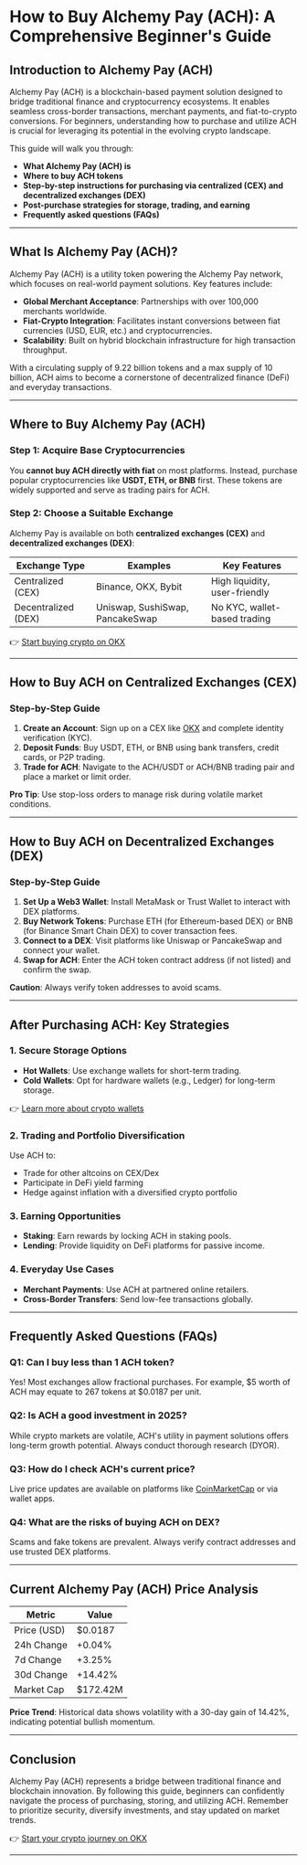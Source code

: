 # How to Buy Alchemy Pay (ACH): A Comprehensive Beginner's Guide  

## Introduction to Alchemy Pay (ACH)  

Alchemy Pay (ACH) is a blockchain-based payment solution designed to bridge traditional finance and cryptocurrency ecosystems. It enables seamless cross-border transactions, merchant payments, and fiat-to-crypto conversions. For beginners, understanding how to purchase and utilize ACH is crucial for leveraging its potential in the evolving crypto landscape.  

This guide will walk you through:  
- **What Alchemy Pay (ACH) is**  
- **Where to buy ACH tokens**  
- **Step-by-step instructions for purchasing via centralized (CEX) and decentralized exchanges (DEX)**  
- **Post-purchase strategies for storage, trading, and earning**  
- **Frequently asked questions (FAQs)**  

---

## What Is Alchemy Pay (ACH)?  

Alchemy Pay (ACH) is a utility token powering the Alchemy Pay network, which focuses on real-world payment solutions. Key features include:  
- **Global Merchant Acceptance**: Partnerships with over 100,000 merchants worldwide.  
- **Fiat-Crypto Integration**: Facilitates instant conversions between fiat currencies (USD, EUR, etc.) and cryptocurrencies.  
- **Scalability**: Built on hybrid blockchain infrastructure for high transaction throughput.  

With a circulating supply of 9.22 billion tokens and a max supply of 10 billion, ACH aims to become a cornerstone of decentralized finance (DeFi) and everyday transactions.  

---

## Where to Buy Alchemy Pay (ACH)  

### Step 1: Acquire Base Cryptocurrencies  
You **cannot buy ACH directly with fiat** on most platforms. Instead, purchase popular cryptocurrencies like **USDT, ETH, or BNB** first. These tokens are widely supported and serve as trading pairs for ACH.  

### Step 2: Choose a Suitable Exchange  
Alchemy Pay is available on both **centralized exchanges (CEX)** and **decentralized exchanges (DEX)**:  

| Exchange Type       | Examples                   | Key Features                          |  
|----------------------|----------------------------|---------------------------------------|  
| Centralized (CEX)    | Binance, OKX, Bybit        | High liquidity, user-friendly         |  
| Decentralized (DEX)  | Uniswap, SushiSwap, PancakeSwap | No KYC, wallet-based trading |  

👉 [Start buying crypto on OKX](https://bit.ly/okx-bonus)  

---

## How to Buy ACH on Centralized Exchanges (CEX)  

### Step-by-Step Guide  
1. **Create an Account**: Sign up on a CEX like [OKX](https://bit.ly/okx-bonus) and complete identity verification (KYC).  
2. **Deposit Funds**: Buy USDT, ETH, or BNB using bank transfers, credit cards, or P2P trading.  
3. **Trade for ACH**: Navigate to the ACH/USDT or ACH/BNB trading pair and place a market or limit order.  

**Pro Tip**: Use stop-loss orders to manage risk during volatile market conditions.  

---

## How to Buy ACH on Decentralized Exchanges (DEX)  

### Step-by-Step Guide  
1. **Set Up a Web3 Wallet**: Install MetaMask or Trust Wallet to interact with DEX platforms.  
2. **Buy Network Tokens**: Purchase ETH (for Ethereum-based DEX) or BNB (for Binance Smart Chain DEX) to cover transaction fees.  
3. **Connect to a DEX**: Visit platforms like Uniswap or PancakeSwap and connect your wallet.  
4. **Swap for ACH**: Enter the ACH token contract address (if not listed) and confirm the swap.  

**Caution**: Always verify token addresses to avoid scams.  

---

## After Purchasing ACH: Key Strategies  

### 1. Secure Storage Options  
- **Hot Wallets**: Use exchange wallets for short-term trading.  
- **Cold Wallets**: Opt for hardware wallets (e.g., Ledger) for long-term storage.  

👉 [Learn more about crypto wallets](https://bit.ly/okx-bonus)  

### 2. Trading and Portfolio Diversification  
Use ACH to:  
- Trade for other altcoins on CEX/Dex  
- Participate in DeFi yield farming  
- Hedge against inflation with a diversified crypto portfolio  

### 3. Earning Opportunities  
- **Staking**: Earn rewards by locking ACH in staking pools.  
- **Lending**: Provide liquidity on DeFi platforms for passive income.  

### 4. Everyday Use Cases  
- **Merchant Payments**: Use ACH at partnered online retailers.  
- **Cross-Border Transfers**: Send low-fee transactions globally.  

---

## Frequently Asked Questions (FAQs)  

### Q1: Can I buy less than 1 ACH token?  
Yes! Most exchanges allow fractional purchases. For example, $5 worth of ACH may equate to 267 tokens at $0.0187 per unit.  

### Q2: Is ACH a good investment in 2025?  
While crypto markets are volatile, ACH's utility in payment solutions offers long-term growth potential. Always conduct thorough research (DYOR).  

### Q3: How do I check ACH's current price?  
Live price updates are available on platforms like [CoinMarketCap](https://bit.ly/okx-bonus) or via wallet apps.  

### Q4: What are the risks of buying ACH on DEX?  
Scams and fake tokens are prevalent. Always verify contract addresses and use trusted DEX platforms.  

---

## Current Alchemy Pay (ACH) Price Analysis  

| Metric               | Value                     |  
|----------------------|---------------------------|  
| Price (USD)          | $0.0187                   |  
| 24h Change           | +0.04%                    |  
| 7d Change            | +3.25%                    |  
| 30d Change           | +14.42%                   |  
| Market Cap           | $172.42M                  |  

**Price Trend**: Historical data shows volatility with a 30-day gain of 14.42%, indicating potential bullish momentum.  

---

## Conclusion  

Alchemy Pay (ACH) represents a bridge between traditional finance and blockchain innovation. By following this guide, beginners can confidently navigate the process of purchasing, storing, and utilizing ACH. Remember to prioritize security, diversify investments, and stay updated on market trends.  

👉 [Start your crypto journey on OKX](https://bit.ly/okx-bonus)  

--- 
